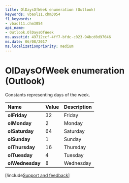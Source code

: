 ```yaml
---
title: OlDaysOfWeek enumeration (Outlook)
keywords: vbaol11.chm3054
f1_keywords:
- vbaol11.chm3054
api_name:
- Outlook.OlDaysOfWeek
ms.assetid: 49712ccf-4ff7-bfdc-c023-94bcd0d97046
ms.date: 06/08/2017
ms.localizationpriority: medium
---
```



# OlDaysOfWeek enumeration (Outlook)

Constants representing days of the week.



|Name|Value|Description|
|:-----|:-----|:-----|
| **olFriday**|32|Friday|
| **olMonday**|2|Monday|
| **olSaturday**|64|Saturday|
| **olSunday**|1|Sunday|
| **olThursday**|16|Thursday|
| **olTuesday**|4|Tuesday|
| **olWednesday**|8|Wednesday|

[!include[Support and feedback](~/includes/feedback-boilerplate.md)]